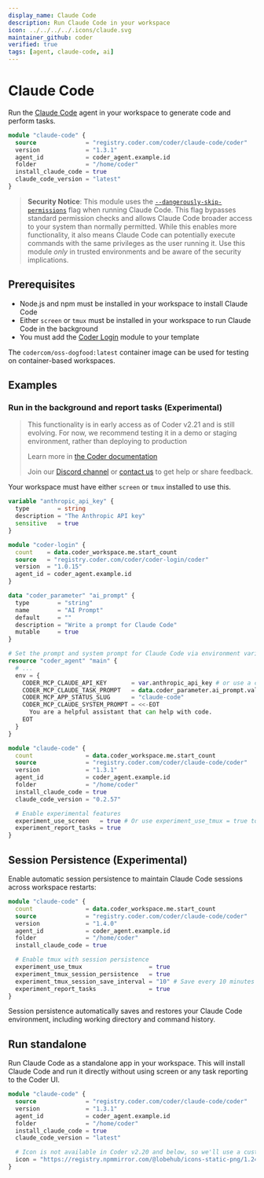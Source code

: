 ```yaml
---
display_name: Claude Code
description: Run Claude Code in your workspace
icon: ../../../../.icons/claude.svg
maintainer_github: coder
verified: true
tags: [agent, claude-code, ai]
---
```


# Claude Code

Run the [Claude Code](https://docs.anthropic.com/en/docs/agents-and-tools/claude-code/overview) agent in your workspace to generate code and perform tasks.

```tf
module "claude-code" {
  source              = "registry.coder.com/coder/claude-code/coder"
  version             = "1.3.1"
  agent_id            = coder_agent.example.id
  folder              = "/home/coder"
  install_claude_code = true
  claude_code_version = "latest"
}
```

> **Security Notice**: This module uses the [`--dangerously-skip-permissions`](https://docs.anthropic.com/en/docs/claude-code/cli-usage#cli-flags) flag when running Claude Code. This flag
> bypasses standard permission checks and allows Claude Code broader access to your system than normally permitted. While
> this enables more functionality, it also means Claude Code can potentially execute commands with the same privileges as
> the user running it. Use this module _only_ in trusted environments and be aware of the security implications.

## Prerequisites

- Node.js and npm must be installed in your workspace to install Claude Code
- Either `screen` or `tmux` must be installed in your workspace to run Claude Code in the background
- You must add the [Coder Login](https://registry.coder.com/modules/coder-login) module to your template

The `codercom/oss-dogfood:latest` container image can be used for testing on container-based workspaces.

## Examples

### Run in the background and report tasks (Experimental)

> This functionality is in early access as of Coder v2.21 and is still evolving.
> For now, we recommend testing it in a demo or staging environment,
> rather than deploying to production
>
> Learn more in [the Coder documentation](https://coder.com/docs/tutorials/ai-agents)
>
> Join our [Discord channel](https://discord.gg/coder) or
> [contact us](https://coder.com/contact) to get help or share feedback.

Your workspace must have either `screen` or `tmux` installed to use this.

```tf
variable "anthropic_api_key" {
  type        = string
  description = "The Anthropic API key"
  sensitive   = true
}

module "coder-login" {
  count    = data.coder_workspace.me.start_count
  source   = "registry.coder.com/coder/coder-login/coder"
  version  = "1.0.15"
  agent_id = coder_agent.example.id
}

data "coder_parameter" "ai_prompt" {
  type        = "string"
  name        = "AI Prompt"
  default     = ""
  description = "Write a prompt for Claude Code"
  mutable     = true
}

# Set the prompt and system prompt for Claude Code via environment variables
resource "coder_agent" "main" {
  # ...
  env = {
    CODER_MCP_CLAUDE_API_KEY       = var.anthropic_api_key # or use a coder_parameter
    CODER_MCP_CLAUDE_TASK_PROMPT   = data.coder_parameter.ai_prompt.value
    CODER_MCP_APP_STATUS_SLUG      = "claude-code"
    CODER_MCP_CLAUDE_SYSTEM_PROMPT = <<-EOT
      You are a helpful assistant that can help with code.
    EOT
  }
}

module "claude-code" {
  count               = data.coder_workspace.me.start_count
  source              = "registry.coder.com/coder/claude-code/coder"
  version             = "1.3.1"
  agent_id            = coder_agent.example.id
  folder              = "/home/coder"
  install_claude_code = true
  claude_code_version = "0.2.57"

  # Enable experimental features
  experiment_use_screen   = true # Or use experiment_use_tmux = true to use tmux instead
  experiment_report_tasks = true
}
```

## Session Persistence (Experimental)

Enable automatic session persistence to maintain Claude Code sessions across workspace restarts:

```tf
module "claude-code" {
  count               = data.coder_workspace.me.start_count
  source              = "registry.coder.com/coder/claude-code/coder"
  version             = "1.4.0"
  agent_id            = coder_agent.example.id
  folder              = "/home/coder"
  install_claude_code = true

  # Enable tmux with session persistence
  experiment_use_tmux                   = true
  experiment_tmux_session_persistence   = true
  experiment_tmux_session_save_interval = "10" # Save every 10 minutes
  experiment_report_tasks               = true
}
```

Session persistence automatically saves and restores your Claude Code environment, including working directory and command history.

## Run standalone

Run Claude Code as a standalone app in your workspace. This will install Claude Code and run it directly without using screen or any task reporting to the Coder UI.

```tf
module "claude-code" {
  source              = "registry.coder.com/coder/claude-code/coder"
  version             = "1.3.1"
  agent_id            = coder_agent.example.id
  folder              = "/home/coder"
  install_claude_code = true
  claude_code_version = "latest"

  # Icon is not available in Coder v2.20 and below, so we'll use a custom icon URL
  icon = "https://registry.npmmirror.com/@lobehub/icons-static-png/1.24.0/files/dark/claude-color.png"
}
```
